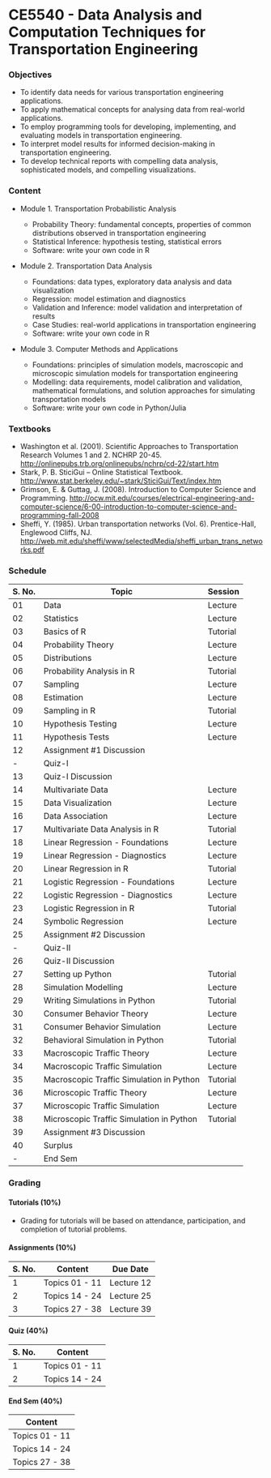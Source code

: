 # CE5540 - Data Analysis and Computation Techniques for Transportation Engineering

### Objectives

- To identify data needs for various transportation engineering applications.
- To apply mathematical concepts for analysing data from real-world applications.
- To employ programming tools for developing, implementing, and evaluating models in transportation engineering.
- To interpret model results for informed decision-making in transportation engineering.
- To develop technical reports with compelling data analysis, sophisticated models, and compelling visualizations.

### Content

- Module 1. Transportation Probabilistic Analysis 
    - Probability Theory: fundamental concepts, properties of common distributions observed in transportation engineering
    - Statistical Inference: hypothesis testing, statistical errors
    - Software: write your own code in R

- Module 2. Transportation Data Analysis
    - Foundations: data types, exploratory data analysis and data visualization
    - Regression: model estimation and diagnostics
    - Validation and Inference: model validation and interpretation of results
    - Case Studies: real-world applications in transportation engineering
    - Software: write your own code in R

- Module 3. Computer Methods and Applications 
    - Foundations: principles of simulation models, macroscopic and microscopic simulation models for transportation engineering
    - Modelling: data requirements, model calibration and validation, mathematical formulations, and solution approaches for simulating transportation models
    - Software: write your own code in Python/Julia
    
### Textbooks

- Washington et al. (2001). Scientific Approaches to Transportation Research Volumes 1 and 2. NCHRP 20-45. http://onlinepubs.trb.org/onlinepubs/nchrp/cd-22/start.htm 
- Stark, P. B. SticiGui – Online Statistical Textbook. http://www.stat.berkeley.edu/~stark/SticiGui/Text/index.htm 
- Grimson, E. & Guttag, J. (2008). Introduction to Computer Science and Programming. http://ocw.mit.edu/courses/electrical-engineering-and-computer-science/6-00-introduction-to-computer-science-and-programming-fall-2008
- Sheffi, Y. (1985). Urban transportation networks (Vol. 6). Prentice-Hall, Englewood Cliffs, NJ. http://web.mit.edu/sheffi/www/selectedMedia/sheffi_urban_trans_networks.pdf 

### Schedule

  | S. No. | Topic                                      | Session  |
  |--------|--------------------------------------------|----------|
  | 01     | Data                                       | Lecture  |
  | 02     | Statistics                                 | Lecture  |
  | 03     | Basics of R                                | Tutorial |
  | 04     | Probability Theory                         | Lecture  |
  | 05     | Distributions                              | Lecture  |
  | 06     | Probability Analysis in R                  | Tutorial |
  | 07     | Sampling                                   | Lecture  |
  | 08     | Estimation                                 | Lecture  |
  | 09     | Sampling in R                              | Tutorial |
  | 10     | Hypothesis Testing                         | Lecture  |
  | 11     | Hypothesis Tests                           | Lecture  |
  | 12     | Assignment #1 Discussion                   |          |
  | -      | Quiz-I                                     |          |
  | 13     | Quiz-I Discussion                          |          |
  | 14     | Multivariate Data                          | Lecture  |
  | 15     | Data Visualization                         | Lecture  |
  | 16     | Data Association                           | Lecture  |
  | 17     | Multivariate Data Analysis in R            | Tutorial |
  | 18     | Linear Regression - Foundations            | Lecture  |
  | 19     | Linear Regression - Diagnostics            | Lecture  |
  | 20     | Linear Regression in R                     | Tutorial |
  | 21     | Logistic Regression - Foundations          | Lecture  |
  | 22     | Logistic Regression - Diagnostics          | Lecture  |
  | 23     | Logistic Regression in R                   | Tutorial |
  | 24     | Symbolic Regression                        | Lecture  |
  | 25     | Assignment #2 Discussion                   |          |
  | -      | Quiz-II                                    |          |
  | 26     | Quiz-II Discussion                         |          |
  | 27     | Setting up Python                          | Tutorial |
  | 28     | Simulation Modelling                       | Lecture  |
  | 29     | Writing Simulations in Python              | Tutorial |
  | 30     | Consumer Behavior Theory                   | Lecture  |
  | 31     | Consumer Behavior Simulation               | Lecture  |
  | 32     | Behavioral Simulation in Python            | Tutorial |
  | 33     | Macroscopic Traffic Theory                 | Lecture  |
  | 34     | Macroscopic Traffic Simulation             | Lecture  |
  | 35     | Macroscopic Traffic Simulation in Python   | Tutorial |
  | 36     | Microscopic Traffic Theory                 | Lecture  |
  | 37     | Microscopic Traffic Simulation             | Lecture  |
  | 38     | Microscopic Traffic Simulation in Python   | Tutorial |
  | 39     | Assignment #3 Discussion                   |          |
  | 40     | Surplus                                    |          |
  | -      | End Sem                                    |          |

### Grading

#### Tutorials (10%)
  
  - Grading for tutorials will be based on attendance, participation, and completion of tutorial problems. 

#### Assignments (10%)

  | S. No. | Content        | Due Date   |
  |--------|----------------|------------|
  | 1      | Topics 01 - 11 | Lecture 12 |
  | 2      | Topics 14 - 24 | Lecture 25 |
  | 3      | Topics 27 - 38 | Lecture 39 |

#### Quiz (40%)

  | S. No. | Content        |
  |--------|----------------|
  | 1      | Topics 01 - 11 |
  | 2      | Topics 14 - 24 |

#### End Sem (40%)

  | Content        |
  |----------------|
  | Topics 01 - 11 |
  | Topics 14 - 24 |
  | Topics 27 - 38 |